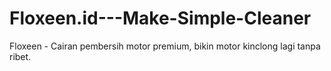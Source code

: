 # Floxeen.id---Make-Simple-Cleaner
Floxeen - Cairan pembersih motor premium, bikin motor kinclong lagi tanpa ribet.
